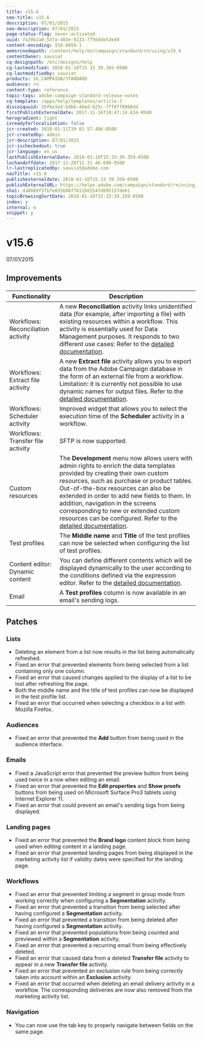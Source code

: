 ```yaml
---
title: v15.6
seo-title: v15.6
description: 07/01/2015
seo-description: 07/01/2015
page-status-flag: never-activated
uuid: 7a39b1a8-537a-403e-9233-7f56dde53e49
content-encoding: ISO-8859-1
aemsrcnodepath: /content/help/en/campaign/standard/rn/using/v15_6
contentOwner: sauviat
cq-designpath: /etc/designs/help
cq-lastmodified: 2018-01-10T15 33 39.365-0500
cq-lastmodifiedby: sauviat
products: SG_CAMPAIGN/STANDARD
audience: rn
content-type: reference
topic-tags: adobe-campaign-standard-release-notes
cq-template: /apps/help/templates/article-3
discoiquuid: 2bf6e3ad-b4bb-4bed-b25c-7ff8ff0988dd
firstPublishExternalDate: 2017-11-16T10:47:14.634-0500
herogradient: light
isreadyforlocalization: false
jcr-created: 2018-01-11T19 01 57.486-0500
jcr-createdby: admin
jcr-description: 07/01/2015
jcr-ischeckedout: true
jcr-language: en_us
lastPublishExternalDate: 2018-01-10T15:33:39.359-0500
lochandoffdate: 2017-11-28T11 31 46.048-0500
lr-lastreplicatedby: sauviat@adobe.com
navTitle: v15.6
publishexternaldate: 2018-01-10T15 33 39.359-0500
publishExternalURL: https://helpx.adobe.com/campaign/standard/rn/using/v15_6.html
sha1: da8609f5fb7e035b08778119d154fd695157de61
topicBrowsingSortDate: 2018-01-10T15:33:39.359-0500
index: y
internal: n
snippet: y
---
```


# v15.6

07/01/2015

## <p>Improvements</p>

|  Functionality  | Description  |
|---|---|
|  Workflows: Reconciliation activity  | A new **Reconciliation** activity links unidentified data (for example, after importing a file) with existing resources within a workflow. This activity is essentially used for Data Management purposes. It responds to two different use cases: Refer to the [detailed documentation](../../automating/using/reconciliation.md).  |
|  Workflows: Extract file activity  | A new **Extract file** activity allows you to export data from the Adobe Campaign database in the form of an external file from a workflow. Limitation: it is currently not possible to use dynamic names for output files. Refer to the [detailed documentation](../../automating/using/extract-file.md).  |
|  Workflows: Scheduler activity  | Improved widget that allows you to select the execution time of the **Scheduler** activity in a workflow.  |
|  Workflows: Transfer file activity  | SFTP is now supported.  |
|  Custom resources  | The **Development** menu now allows users with admin rights to enrich the data templates provided by creating their own custom resources, such as purchase or product tables. Out-of-the-box resources can also be extended in order to add new fields to them. In addition, navigation in the screens corresponding to new or extended custom resources can be configured. Refer to the [detailed documentation](../../developing/using/data-model-concepts.md).  |
|  Test profiles  | The **Middle name** and **Title** of the test profiles can now be selected when configuring the list of test profiles.  |
|  Content editor: Dynamic content  | You can define different contents which will be displayed dynamically to the user according to the conditions defined via the expression editor. Refer to the [detailed documentation](../../designing/using/defining-dynamic-content.md).  |
|  Email  | A **Test profiles** column is now available in an email's sending logs.  |

## <p>Patches</p>

### <p>Lists</p>

* Deleting an element from a list now results in the list being automatically refreshed.
* Fixed an error that prevented elements from being selected from a list containing only one column.
* Fixed an error that caused changes applied to the display of a list to be lost after refreshing the page.
* Both the middle name and the title of test profiles can now be displayed in the test profile list.
* Fixed an error that occurred when selecting a checkbox in a list with Mozilla Firefox.

### <p>Audiences</p>

* Fixed an error that prevented the **Add** button from being used in the audience interface.

### <p>Emails</p>

* Fixed a JavaScript error that prevented the preview button from being used twice in a row when editing an email.
* Fixed an error that prevented the **Edit properties** and **Show proofs** buttons from being used on Microsoft Surface Pro3 tablets using Internet Explorer 11.
* Fixed an error that could prevent an email's sending logs from being displayed.

### <p>Landing pages</p>

* Fixed an error that prevented the **Brand logo** content block from being used when editing content in a landing page. 
* Fixed an error that prevented landing pages from being displayed in the marketing activity list if validity dates were specified for the landing page.

### <p>Workflows</p>

* Fixed an error that prevented limiting a segment in group mode from working correctly when configuring a **Segmentation** activity. 
* Fixed an error that prevented a transition from being selected after having configured a **Segmentation** activity.
* Fixed an error that prevented a transition from being deleted after having configured a **Segmentation** activity.
* Fixed an error that prevented populations from being counted and previewed within a **Segmentation** activity.
* Fixed an error that prevented a recurring email from being effectively deleted.
* Fixed an error that caused data from a deleted **Transfer file** activity to appear in a new **Transfer file** activity. 
* Fixed an error that prevented an exclusion rule from being correctly taken into account within an **Exclusion** activity.
* Fixed an error that occurred when deleting an email delivery activity in a workflow. The corresponding deliveries are now also removed from the marketing activity list.

### <p>Navigation</p>

* You can now use the tab key to properly navigate between fields on the same page.

